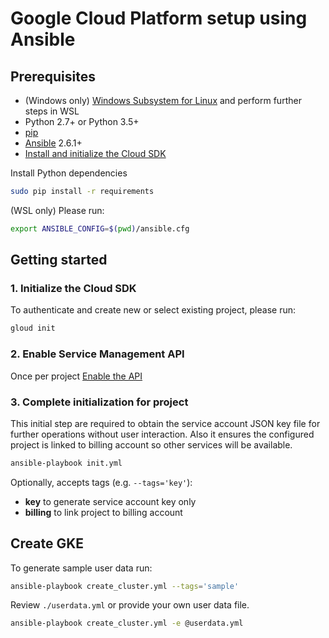 # Google Cloud Platform setup using Ansible

## Prerequisites

* (Windows only) [Windows Subsystem for Linux](https://docs.microsoft.com/en-us/windows/wsl/install-win10) and perform further steps in WSL
* Python 2.7+ or Python 3.5+
* [pip](https://packaging.python.org/guides/installing-using-linux-tools/#installing-pip-setuptools-wheel-with-linux-package-managers)
* [Ansible](https://docs.ansible.com/ansible/2.5/installation_guide/intro_installation.html) 2.6.1+
* [Install and initialize the Cloud SDK](https://cloud.google.com/sdk/docs/quickstarts)

Install Python dependencies

```sh
sudo pip install -r requirements
```

(WSL only) Please run:

```sh
export ANSIBLE_CONFIG=$(pwd)/ansible.cfg
```

## Getting started

### 1. Initialize the Cloud SDK

To authenticate and create new or select existing project, please run:

```sh
gloud init
```

### 2. Enable Service Management API

Once per project [Enable the API](https://console.cloud.google.com/flows/enableapi?apiid=servicemanagement)

### 3. Complete initialization for project

This initial step are required to obtain the service account JSON key file for further operations without user interaction. Also it ensures the configured project is linked to billing account so other services will be available.

```sh
ansible-playbook init.yml
```

Optionally, accepts tags (e.g. `--tags='key'`):

* **key** to generate service account key only
* **billing** to link project to billing account

## Create GKE

To generate sample user data run:

```sh
ansible-playbook create_cluster.yml --tags='sample'
```

Review `./userdata.yml` or provide your own user data file.

```sh
ansible-playbook create_cluster.yml -e @userdata.yml
```